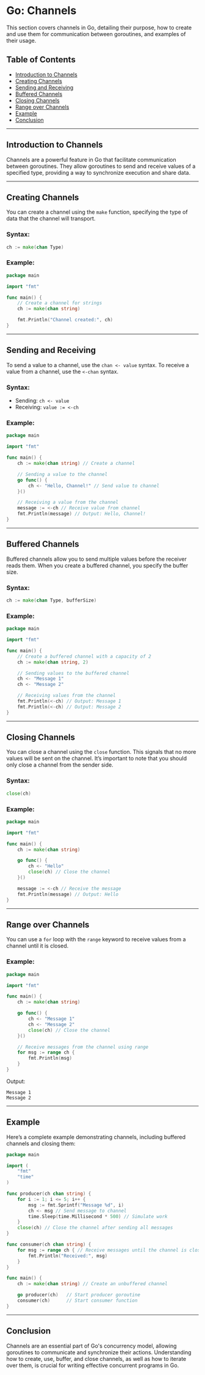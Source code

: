 # Go: Channels

This section covers channels in Go, detailing their purpose, how to create and use them for communication between goroutines, and examples of their usage.

## Table of Contents
- [Introduction to Channels](#introduction-to-channels)
- [Creating Channels](#creating-channels)
- [Sending and Receiving](#sending-and-receiving)
- [Buffered Channels](#buffered-channels)
- [Closing Channels](#closing-channels)
- [Range over Channels](#range-over-channels)
- [Example](#example)
- [Conclusion](#conclusion)

---

## Introduction to Channels

Channels are a powerful feature in Go that facilitate communication between goroutines. They allow goroutines to send and receive values of a specified type, providing a way to synchronize execution and share data.

---

## Creating Channels

You can create a channel using the `make` function, specifying the type of data that the channel will transport.

### Syntax:

```go
ch := make(chan Type)
```

### Example:

```go
package main

import "fmt"

func main() {
    // Create a channel for strings
    ch := make(chan string)

    fmt.Println("Channel created:", ch)
}
```

---

## Sending and Receiving

To send a value to a channel, use the `chan <- value` syntax. To receive a value from a channel, use the `<-chan` syntax.

### Syntax:

- Sending: `ch <- value`
- Receiving: `value := <-ch`

### Example:

```go
package main

import "fmt"

func main() {
    ch := make(chan string) // Create a channel

    // Sending a value to the channel
    go func() {
        ch <- "Hello, Channel!" // Send value to channel
    }()

    // Receiving a value from the channel
    message := <-ch // Receive value from channel
    fmt.Println(message) // Output: Hello, Channel!
}
```

---

## Buffered Channels

Buffered channels allow you to send multiple values before the receiver reads them. When you create a buffered channel, you specify the buffer size.

### Syntax:

```go
ch := make(chan Type, bufferSize)
```

### Example:

```go
package main

import "fmt"

func main() {
    // Create a buffered channel with a capacity of 2
    ch := make(chan string, 2)

    // Sending values to the buffered channel
    ch <- "Message 1"
    ch <- "Message 2"

    // Receiving values from the channel
    fmt.Println(<-ch) // Output: Message 1
    fmt.Println(<-ch) // Output: Message 2
}
```

---

## Closing Channels

You can close a channel using the `close` function. This signals that no more values will be sent on the channel. It’s important to note that you should only close a channel from the sender side.

### Syntax:

```go
close(ch)
```

### Example:

```go
package main

import "fmt"

func main() {
    ch := make(chan string)

    go func() {
        ch <- "Hello"
        close(ch) // Close the channel
    }()

    message := <-ch // Receive the message
    fmt.Println(message) // Output: Hello
}
```

---

## Range over Channels

You can use a `for` loop with the `range` keyword to receive values from a channel until it is closed.

### Example:

```go
package main

import "fmt"

func main() {
    ch := make(chan string)

    go func() {
        ch <- "Message 1"
        ch <- "Message 2"
        close(ch) // Close the channel
    }()

    // Receive messages from the channel using range
    for msg := range ch {
        fmt.Println(msg)
    }
}
```

Output:

```
Message 1
Message 2
```

---

## Example

Here’s a complete example demonstrating channels, including buffered channels and closing them:

```go
package main

import (
    "fmt"
    "time"
)

func producer(ch chan string) {
    for i := 1; i <= 5; i++ {
        msg := fmt.Sprintf("Message %d", i)
        ch <- msg // Send message to channel
        time.Sleep(time.Millisecond * 500) // Simulate work
    }
    close(ch) // Close the channel after sending all messages
}

func consumer(ch chan string) {
    for msg := range ch { // Receive messages until the channel is closed
        fmt.Println("Received:", msg)
    }
}

func main() {
    ch := make(chan string) // Create an unbuffered channel

    go producer(ch)   // Start producer goroutine
    consumer(ch)      // Start consumer function
}
```

---

## Conclusion

Channels are an essential part of Go's concurrency model, allowing goroutines to communicate and synchronize their actions. Understanding how to create, use, buffer, and close channels, as well as how to iterate over them, is crucial for writing effective concurrent programs in Go.


